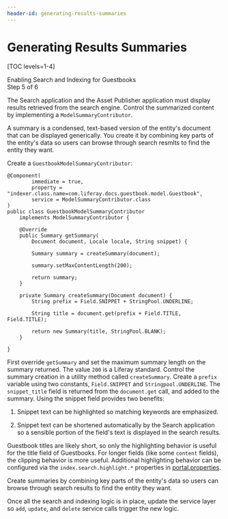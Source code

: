 ```yaml
---
header-id: generating-results-summaries
---
```


# Generating Results Summaries

[TOC levels=1-4]

<div class="learn-path-step">
    <p>Enabling Search and Indexing for Guestbooks<br>Step 5 of 6</p>
</div>

The Search application and the Asset Publisher application must display results
retrieved from the search engine. Control the summarized content by implementing
a `ModelSummaryContributor`.

A summary is a condensed, text-based version of the entity's document that can
be displayed generically. You create it by combining key parts of the entity's
data so users can browse through search resmlts to find the entity they want.

Create a `GuestbookModelSummaryContributor`:

    @Component(
            immediate = true,
            property = "indexer.class.name=com.liferay.docs.guestbook.model.Guestbook",
            service = ModelSummaryContributor.class
    )
    public class GuestbookModelSummaryContributor
        implements ModelSummaryContributor {

        @Override
        public Summary getSummary(
            Document document, Locale locale, String snippet) {

            Summary summary = createSummary(document);

            summary.setMaxContentLength(200);

            return summary;
        }

        private Summary createSummary(Document document) {
            String prefix = Field.SNIPPET + StringPool.UNDERLINE;

            String title = document.get(prefix + Field.TITLE, Field.TITLE);

            return new Summary(title, StringPool.BLANK);
        }

    }

First override `getSummary` and set the maximum summary length on the summary
returned. The value `200` is a Liferay standard. Control the summary creation in
a utility method called `createSummary`. Create a `prefix` variable using two
constants, `Field.SNIPPET` and `Stringpool.UNDERLINE`. The `snippet_title` field
is returned from the `document.get` call, and added to the summary. Using the
snippet field provides two benefits:

1.  Snippet text can be highlighted so matching keywords are emphasized.

2.  Snippet text can be shortened automatically by the Search application so a
    sensible portion of the field's text is displayed in the search results. 

Guestbook titles are likely short, so only the highlighting behavior is useful
for the title field of Guestbooks. For longer fields (like some `content`
fields), the clipping behavior is more useful. Additional highlighting behavior
can be configured via the `index.search.highlight.*` properties in
[portal.properties](https://docs.liferay.com/portal/7.1-latest/propertiesdoc/portal.properties.html#Lucene%20Search).

Create summaries by combining key parts of the entity's data so users can browse
through search results to find the entity they want.

Once all the search and indexing logic is in place, update the service layer so
`add`, `update`, and `delete` service calls trigger the new logic.
